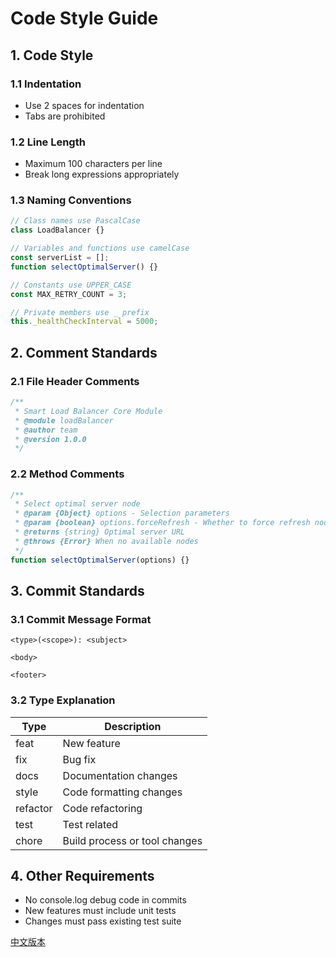 # Code Style Guide

## 1. Code Style

### 1.1 Indentation

- Use 2 spaces for indentation
- Tabs are prohibited

### 1.2 Line Length

- Maximum 100 characters per line
- Break long expressions appropriately

### 1.3 Naming Conventions

```javascript
// Class names use PascalCase
class LoadBalancer {}

// Variables and functions use camelCase
const serverList = [];
function selectOptimalServer() {}

// Constants use UPPER_CASE
const MAX_RETRY_COUNT = 3;

// Private members use _ prefix
this._healthCheckInterval = 5000;
```

## 2. Comment Standards

### 2.1 File Header Comments

```javascript
/**
 * Smart Load Balancer Core Module
 * @module loadBalancer
 * @author team
 * @version 1.0.0
 */
```

### 2.2 Method Comments

```javascript
/**
 * Select optimal server node
 * @param {Object} options - Selection parameters
 * @param {boolean} options.forceRefresh - Whether to force refresh node status
 * @returns {string} Optimal server URL
 * @throws {Error} When no available nodes
 */
function selectOptimalServer(options) {}
```

## 3. Commit Standards

### 3.1 Commit Message Format

```
<type>(<scope>): <subject>

<body>

<footer>
```

### 3.2 Type Explanation

| Type     | Description                   |
| -------- | ----------------------------- |
| feat     | New feature                   |
| fix      | Bug fix                       |
| docs     | Documentation changes         |
| style    | Code formatting changes       |
| refactor | Code refactoring              |
| test     | Test related                  |
| chore    | Build process or tool changes |

## 4. Other Requirements

- No console.log debug code in commits
- New features must include unit tests
- Changes must pass existing test suite

[中文版本](CODESTYLE.zh-CN.md)
